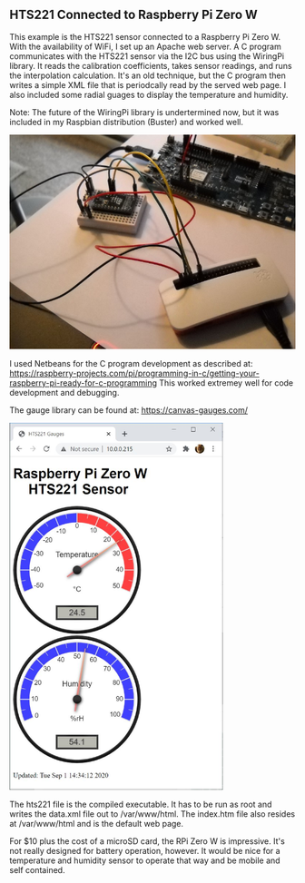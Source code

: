 
## HTS221  Connected to Raspberry Pi Zero W

This example is the HTS221 sensor connected to a Raspberry Pi Zero W.
 With the availability of WiFi, I set up an Apache web server.  A C program
communicates with the HTS221 sensor via the I2C bus using the WiringPi
library.  It reads the calibration coefficients, takes sensor readings, and
runs the interpolation calculation.  It's an old technique, but the C program
then writes a simple XML file that is periodcally read by the served web
page.  I also included some radial guages to display the temperature and
humidity.

Note:  The future of the WiringPi library is undertermined now, but it was
included in my Raspbian distribution (Buster) and worked well.

![RPi Zero W Wiring](https://github.com/OldMax44/HTS221-Example/blob/master/images/RPi%20Zero%20W%20Wiring%20to%20HTS221.JPG)

I used Netbeans for the C program development as described at:
https://raspberry-projects.com/pi/programming-in-c/getting-your-raspberry-pi-ready-for-c-programming
This worked extremey well for code development and debugging.

The gauge library can be found at:
https://canvas-gauges.com/

<img src = "https://github.com/OldMax44/HTS221-Example/blob/master/images/HTS221_Gauges.JPG" height="647">

The hts221 file is the compiled executable.  It has to be run as root and writes the data.xml file
out to /var/www/html.  The index.htm file also resides at /var/www/html and is the default web page.

For $10 plus the cost of a microSD card, the RPi Zero W is impressive.  It's not really designed for
battery operation, however.  It would be nice for a temperature and humidity sensor to operate that way
and be mobile and self contained.
